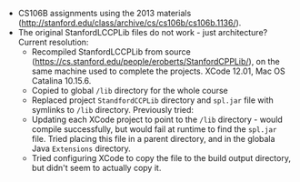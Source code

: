 - CS106B assignments using the 2013 materials (http://stanford.edu/class/archive/cs/cs106b/cs106b.1136/).
- The original StanfordLCCPLib files do not work - just architecture? Current resolution:
  - Recompiled StanfordLCCPLib from source (https://cs.stanford.edu/people/eroberts/StanfordCPPLib/), on the same machine used to complete the projects. XCode 12.01, Mac OS Catalina 10.15.6.
  - Copied to global `/lib` directory for the whole course
  - Replaced project `StandfordCCPLib` directory and `spl.jar` file with symlinks to `/lib` directory.
Previously tried:
  - Updating each XCode project to point to the `/lib` directory - would compile successfully, but would fail at runtime to find the `spl.jar` file. Tried placing this file in a parent directory, and in the globala Java `Extensions` directory. 
  - Tried configuring XCode to copy the file to the build output directory, but didn't seem to actually copy it.

